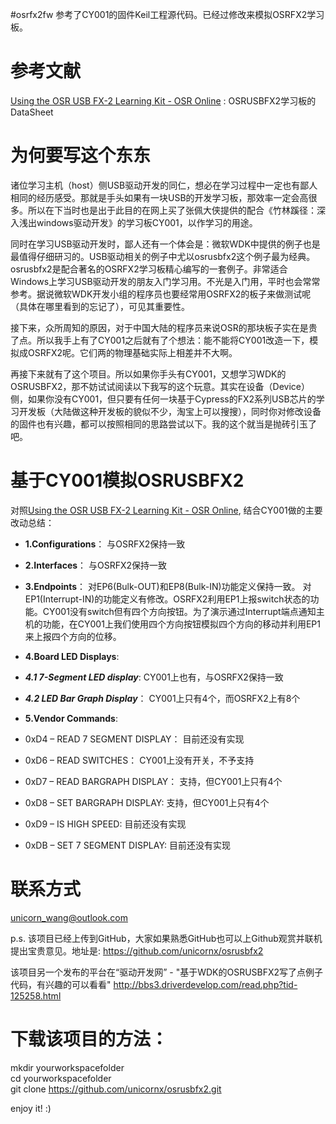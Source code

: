 #osrfx2fw
参考了CY001的固件Keil工程源代码。已经过修改来模拟OSRFX2学习板。

# 参考文献

[Using the OSR USB FX-2 Learning Kit - OSR Online] : OSRUSBFX2学习板的DataSheet

# 为何要写这个东东
诸位学习主机（host）侧USB驱动开发的同仁，想必在学习过程中一定也有鄙人相同的经历感受。那就是手头如果有一块USB的开发学习板，那效率一定会高很多。所以在下当时也是出于此目的在网上买了张佩大侠提供的配合《竹林蹊径：深入浅出windows驱动开发》的学习板CY001，以作学习的用途。

同时在学习USB驱动开发时，鄙人还有一个体会是：微软WDK中提供的例子也是最值得仔细研习的。USB驱动相关的例子中尤以osrusbfx2这个例子最为经典。osrusbfx2是配合著名的OSRFX2学习板精心编写的一套例子。非常适合Windows上学习USB驱动开发的朋友入门学习用。不光是入门用，平时也会常常参考。据说微软WDK开发小组的程序员也要经常用OSRFX2的板子来做测试呢（具体在哪里看到的忘记了），可见其重要性。

接下来，众所周知的原因，对于中国大陆的程序员来说OSR的那块板子实在是贵了点。所以我手上有了CY001之后就有了个想法：能不能将CY001改造一下，模拟成OSRFX2呢。它们两的物理基础实际上相差并不大啊。

再接下来就有了这个项目。所以如果你手头有CY001，又想学习WDK的OSRUSBFX2，那不妨试试阅读以下我写的这个玩意。其实在设备（Device）侧，如果你没有CY001，但只要有任何一块基于Cypress的FX2系列USB芯片的学习开发板（大陆做这种开发板的貌似不少，淘宝上可以搜搜），同时你对修改设备的固件也有兴趣，都可以按照相同的思路尝试以下。我的这个就当是抛砖引玉了吧。

# 基于CY001模拟OSRUSBFX2
对照[Using the OSR USB FX-2 Learning Kit - OSR Online], 结合CY001做的主要改动总结：

- **1.Configurations**： 与OSRFX2保持一致

- **2.Interfaces**： 与OSRFX2保持一致

- **3.Endpoints**： 对EP6(Bulk-OUT)和EP8(Bulk-IN)功能定义保持一致。
	对EP1(Interrupt-IN)的功能定义有修改。OSRFX2利用EP1上报switch状态的功能。CY001没有switch但有四个方向按钮。为了演示通过Interrupt端点通知主机的功能，在CY001上我们使用四个方向按钮模拟四个方向的移动并利用EP1来上报四个方向的位移。

- **4.Board LED Displays**: 

 - ***4.1 7-Segment LED display***: CY001上也有，与OSRFX2保持一致
 - ***4.2 LED Bar Graph Display***： CY001上只有4个，而OSRFX2上有8个

- **5.Vendor Commands**:

 - 0xD4 – READ 7 SEGMENT DISPLAY： 目前还没有实现
 - 0xD6 – READ SWITCHES： CY001上没有开关，不予支持
 - 0xD7 – READ BARGRAPH DISPLAY： 支持，但CY001上只有4个
 - 0xD8 – SET BARGRAPH DISPLAY: 支持，但CY001上只有4个
 - 0xD9 – IS HIGH SPEED: 目前还没有实现
 - 0xDB – SET 7 SEGMENT DISPLAY: 目前还没有实现


# 联系方式
unicorn_wang@outlook.com

p.s. 该项目已经上传到GitHub，大家如果熟悉GitHub也可以上Github观赏并联机提出宝贵意见。地址是: https://github.com/unicornx/osrusbfx2

该项目另一个发布的平台在“驱动开发网” - "基于WDK的OSRUSBFX2写了点例子代码，有兴趣的可以看看"
http://bbs3.driverdevelop.com/read.php?tid-125258.html

# 下载该项目的方法：

mkdir yourworkspacefolder  
cd yourworkspacefolder  
git clone https://github.com/unicornx/osrusbfx2.git

enjoy it! :)

[Using the OSR USB FX-2 Learning Kit - OSR Online]: http://www.osronline.com/hardware/osrfx2_32.pdf
      


